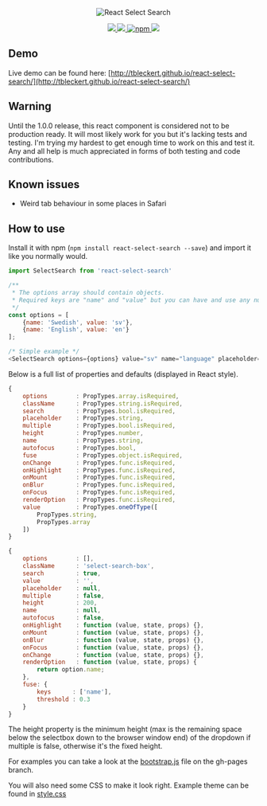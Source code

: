 <p align="center">
  <img src="http://tbleckert.github.io/react-select-search/logo.png" alt="React Select Search" />
</p>

<p align="center">
    <a href="https://www.npmjs.com/package/react-select-search">
        <img src="https://travis-ci.org/tbleckert/react-select-search.svg?branch=master" style="max-width:100%;" />
    </a>
    <a href="https://www.npmjs.com/package/react-select-search">
        <img src="https://img.shields.io/badge/license-MIT-blue.svg" style="max-width:100%;" />
    </a>
    <a href="https://www.npmjs.com/package/react-select-search">
        <img src="https://img.shields.io/npm/v/react-select-search.svg" alt="npm" style="max-width:100%;" />
    </a>
    <a href="https://www.npmjs.com/package/react-select-search">
        <img src="https://img.shields.io/npm/dm/react-select-search.svg" style="max-width:100%;" />
    </a>
</p>

## Demo

Live demo can be found here: [http://tbleckert.github.io/react-select-search/](http://tbleckert.github.io/react-select-search/)

## Warning

Until the 1.0.0 release, this react component is considered not to be production ready. It will most likely work for you but it's lacking tests and testing. I'm trying my hardest to get enough time to work on this and test it. Any and all help is much appreciated in forms of both testing and code contributions.

## Known issues

* Weird tab behaviour in some places in Safari

## How to use

Install it with npm (`npm install react-select-search --save`) and import it like you normally would.

```javascript
import SelectSearch from 'react-select-search'

/**
 * The options array should contain objects.
 * Required keys are "name" and "value" but you can have and use any number of key/value pairs.
 */
const options = [
    {name: 'Swedish', value: 'sv'},
    {name: 'English', value: 'en'}
];

/* Simple example */
<SelectSearch options={options} value="sv" name="language" placeholder="Choose your language" />
```

Below is a full list of properties and defaults (displayed in React style).

```javascript
{
    options        : PropTypes.array.isRequired,
    className      : PropTypes.string.isRequired,
    search         : PropTypes.bool.isRequired,
    placeholder    : PropTypes.string,
    multiple       : PropTypes.bool.isRequired,
    height         : PropTypes.number,
    name           : PropTypes.string,
    autofocus      : PropTypes.bool,
    fuse           : PropTypes.object.isRequired,
    onChange       : PropTypes.func.isRequired,
    onHighlight    : PropTypes.func.isRequired,
    onMount        : PropTypes.func.isRequired,
    onBlur         : PropTypes.func.isRequired,
    onFocus        : PropTypes.func.isRequired,
    renderOption   : PropTypes.func.isRequired,
    value          : PropTypes.oneOfType([
        PropTypes.string,
        PropTypes.array
    ])
}

{
    options        : [],
    className      : 'select-search-box',
    search         : true,
    value          : '',
    placeholder    : null,
    multiple       : false,
    height         : 200,
    name           : null,
    autofocus      : false,
    onHighlight    : function (value, state, props) {},
    onMount        : function (value, state, props) {},
    onBlur         : function (value, state, props) {},
    onFocus        : function (value, state, props) {},
    onChange       : function (value, state, props) {},
    renderOption   : function (value, state, props) {
        return option.name;
    },
    fuse: {
        keys      : ['name'],
        threshold : 0.3
    }
}
```

The height property is the minimum height (max is the remaining space below the selectbox down to the browser window end) of the dropdown if multiple is false, otherwise it's the fixed height.

For examples you can take a look at the [bootstrap.js](https://github.com/tbleckert/react-select-search/blob/gh-pages/bootstrap.js) file on the gh-pages branch.

You will also need some CSS to make it look right. Example theme can be found in [style.css](style.css)